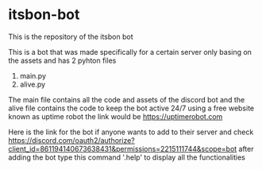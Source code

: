 # itsbon-bot
This is the repository of the itsbon bot 

This is a bot that was made specifically for a certain server only basing on the assets and has 2 pyhton files
1) main.py
2) alive.py


The main file contains all the code and assets of the discord bot and the alive file contains the code to keep the bot active 24/7 using a free 
website known as uptime robot the link would be https://uptimerobot.com 

Here is the link for the bot if anyone wants to add to their server and check https://discord.com/oauth2/authorize?client_id=861194140673638431&permissions=2215111744&scope=bot
after adding the bot type this command '.help' to display all the functionalities



